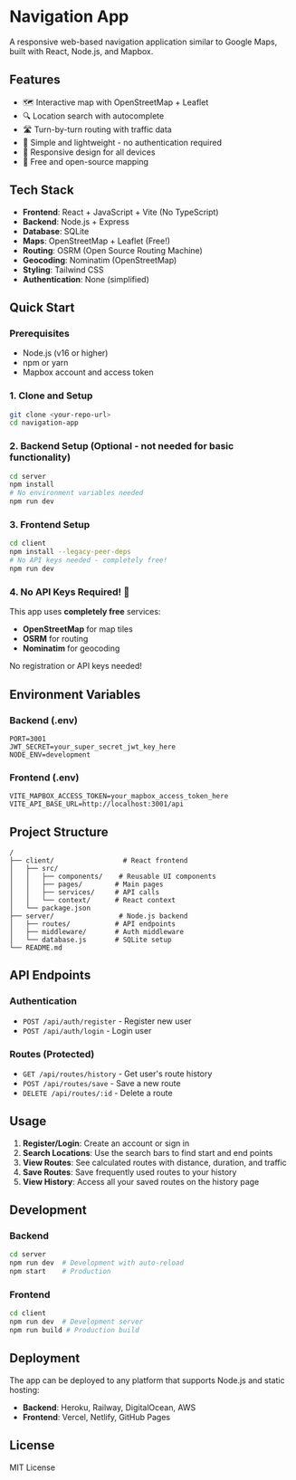 # Navigation App

A responsive web-based navigation application similar to Google Maps, built with React, Node.js, and Mapbox.

## Features

- 🗺️ Interactive map with OpenStreetMap + Leaflet
- 🔍 Location search with autocomplete
- 🛣️ Turn-by-turn routing with traffic data
- 🚀 Simple and lightweight - no authentication required
- 📱 Responsive design for all devices
- 🚦 Free and open-source mapping

## Tech Stack

- **Frontend**: React + JavaScript + Vite (No TypeScript)
- **Backend**: Node.js + Express
- **Database**: SQLite
- **Maps**: OpenStreetMap + Leaflet (Free!)
- **Routing**: OSRM (Open Source Routing Machine)
- **Geocoding**: Nominatim (OpenStreetMap)
- **Styling**: Tailwind CSS
- **Authentication**: None (simplified)

## Quick Start

### Prerequisites

- Node.js (v16 or higher)
- npm or yarn
- Mapbox account and access token

### 1. Clone and Setup

```bash
git clone <your-repo-url>
cd navigation-app
```

### 2. Backend Setup (Optional - not needed for basic functionality)

```bash
cd server
npm install
# No environment variables needed
npm run dev
```

### 3. Frontend Setup

```bash
cd client
npm install --legacy-peer-deps
# No API keys needed - completely free!
npm run dev
```

### 4. No API Keys Required! 🎉

This app uses **completely free** services:

- **OpenStreetMap** for map tiles
- **OSRM** for routing
- **Nominatim** for geocoding

No registration or API keys needed!

## Environment Variables

### Backend (.env)

```
PORT=3001
JWT_SECRET=your_super_secret_jwt_key_here
NODE_ENV=development
```

### Frontend (.env)

```
VITE_MAPBOX_ACCESS_TOKEN=your_mapbox_access_token_here
VITE_API_BASE_URL=http://localhost:3001/api
```

## Project Structure

```
/
├── client/                 # React frontend
│   ├── src/
│   │   ├── components/    # Reusable UI components
│   │   ├── pages/        # Main pages
│   │   ├── services/     # API calls
│   │   └── context/      # React context
│   └── package.json
├── server/                # Node.js backend
│   ├── routes/           # API endpoints
│   ├── middleware/       # Auth middleware
│   └── database.js       # SQLite setup
└── README.md
```

## API Endpoints

### Authentication

- `POST /api/auth/register` - Register new user
- `POST /api/auth/login` - Login user

### Routes (Protected)

- `GET /api/routes/history` - Get user's route history
- `POST /api/routes/save` - Save a new route
- `DELETE /api/routes/:id` - Delete a route

## Usage

1. **Register/Login**: Create an account or sign in
2. **Search Locations**: Use the search bars to find start and end points
3. **View Routes**: See calculated routes with distance, duration, and traffic
4. **Save Routes**: Save frequently used routes to your history
5. **View History**: Access all your saved routes on the history page

## Development

### Backend

```bash
cd server
npm run dev  # Development with auto-reload
npm start    # Production
```

### Frontend

```bash
cd client
npm run dev  # Development server
npm run build # Production build
```

## Deployment

The app can be deployed to any platform that supports Node.js and static hosting:

- **Backend**: Heroku, Railway, DigitalOcean, AWS
- **Frontend**: Vercel, Netlify, GitHub Pages

## License

MIT License
